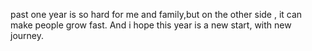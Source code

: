 past one year is so hard for me and family,but on the other side , it can make people grow fast.
And i hope this year is a new start, with new journey.
